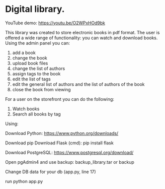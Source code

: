 # Digital library.
YouTube demo: https://youtu.be/O2WPxHOd9bk

This library was created to store electronic books in pdf format. The user is offered a wide range of functionality: you can watch and download books.
Using the admin panel you can:
1) add a book
2) change the book
3) upload book files
4) change the list of authors
5) assign tags to the book
6) edit the list of tags
7) edit the general list of authors and the list of authors of the book
8) close the book from viewing
   
For a user on the storefront you can do the following:
1) Watch books
2) Search all books by tag

Using:

Download Python: https://www.python.org/downloads/

Download pip
Download Flask (cmd):  pip install flask

Download PostgreSQL: https://www.postgresql.org/download/

Open pgAdmin4 and use backup: backup_library.tar or backup

Change DB data for your db (app.py, line 17)

run python app.py

